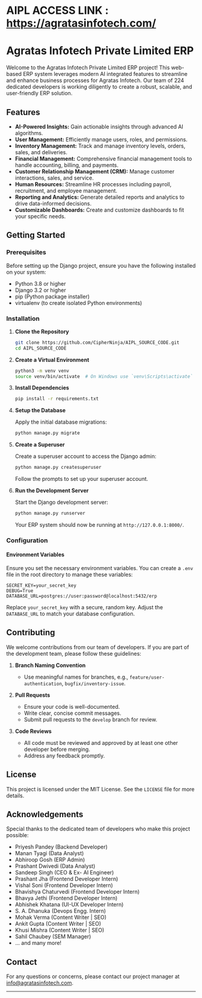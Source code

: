 # AIPL ACCESS LINK : https://agratasinfotech.com/
# Agratas Infotech Private Limited ERP

Welcome to the Agratas Infotech Private Limited ERP project! This web-based ERP system leverages modern AI integrated features to streamline and enhance business processes for Agratas Infotech. Our team of 224 dedicated developers is working diligently to create a robust, scalable, and user-friendly ERP solution.

## Features

- **AI-Powered Insights:** Gain actionable insights through advanced AI algorithms.
- **User Management:** Efficiently manage users, roles, and permissions.
- **Inventory Management:** Track and manage inventory levels, orders, sales, and deliveries.
- **Financial Management:** Comprehensive financial management tools to handle accounting, billing, and payments.
- **Customer Relationship Management (CRM):** Manage customer interactions, sales, and service.
- **Human Resources:** Streamline HR processes including payroll, recruitment, and employee management.
- **Reporting and Analytics:** Generate detailed reports and analytics to drive data-informed decisions.
- **Customizable Dashboards:** Create and customize dashboards to fit your specific needs.

## Getting Started

### Prerequisites

Before setting up the Django project, ensure you have the following installed on your system:

- Python 3.8 or higher
- Django 3.2 or higher
- pip (Python package installer)
- virtualenv (to create isolated Python environments)

### Installation

1. **Clone the Repository**

   ```bash
   git clone https://github.com/CipherNinja/AIPL_SOURCE_CODE.git
   cd AIPL_SOURCE_CODE
   ```

2. **Create a Virtual Environment**

   ```bash
   python3 -m venv venv
   source venv/bin/activate  # On Windows use `venv\Scripts\activate`
   ```

3. **Install Dependencies**

   ```bash
   pip install -r requirements.txt
   ```

4. **Setup the Database**

   Apply the initial database migrations:

   ```bash
   python manage.py migrate
   ```

5. **Create a Superuser**

   Create a superuser account to access the Django admin:

   ```bash
   python manage.py createsuperuser
   ```

   Follow the prompts to set up your superuser account.

6. **Run the Development Server**

   Start the Django development server:

   ```bash
   python manage.py runserver
   ```

   Your ERP system should now be running at `http://127.0.0.1:8000/`.

### Configuration

#### Environment Variables

Ensure you set the necessary environment variables. You can create a `.env` file in the root directory to manage these variables:

```plaintext
SECRET_KEY=your_secret_key
DEBUG=True
DATABASE_URL=postgres://user:password@localhost:5432/erp
```

Replace `your_secret_key` with a secure, random key. Adjust the `DATABASE_URL` to match your database configuration.

## Contributing

We welcome contributions from our team of developers. If you are part of the development team, please follow these guidelines:

1. **Branch Naming Convention**
   - Use meaningful names for branches, e.g., `feature/user-authentication`, `bugfix/inventory-issue`.

2. **Pull Requests**
   - Ensure your code is well-documented.
   - Write clear, concise commit messages.
   - Submit pull requests to the `develop` branch for review.

3. **Code Reviews**
   - All code must be reviewed and approved by at least one other developer before merging.
   - Address any feedback promptly.

## License

This project is licensed under the MIT License. See the `LICENSE` file for more details.

## Acknowledgements

Special thanks to the dedicated team of developers who make this project possible:

- Priyesh Pandey (Backend Developer)
- Manan Tyagi (Data Analyst)
- Abhiroop Gosh (ERP Admin)
- Prashant Dwivedi (Data Analyst)
- Sandeep Singh (CEO & Ex- AI Engineer)
- Prashant Jha (Frontend Developer Intern)
- Vishal Soni (Frontend Developer Intern)
- Bhavishya Chaturvedi (Frontend Developer Intern)
- Bhavya Jethi (Frontend Developer Intern)
- Abhishek Khatana (UI-UX Developer Intern)
- S. A. Dhanuka (Devops Engg. Intern)
- Mohak Verma (Content Writer | SEO)
- Ankit Gupta (Content Writer | SEO)
- Khusi Mishra (Content Writer | SEO)
- Sahil Chaubey (SEM Manager)
- ... and many more!

## Contact

For any questions or concerns, please contact our project manager at [info@agratasinfotech.com](mailto:info@agratasinfotech.com).

---
